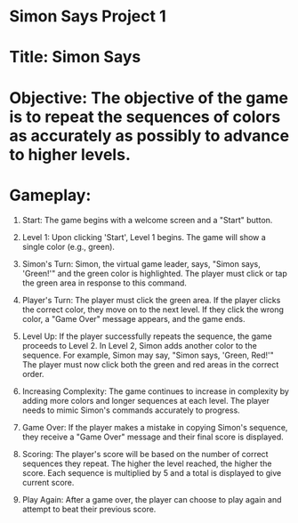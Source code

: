 # Simon Says Project 1

# Title: Simon Says

# Objective: The objective of the game is to repeat the sequences of colors as accurately as possibly to advance to higher levels.

# Gameplay:
1. Start: The game begins with a welcome screen and a "Start" button.

2. Level 1: Upon clicking 'Start', Level 1 begins. The game will show a single color (e.g., green).

3. Simon's Turn: Simon, the virtual game leader, says, "Simon says, 'Green!'" and the green color is highlighted. The player must click or tap the green area in response to this command.

4. Player's Turn: The player must click the green area. If the player clicks the correct color, they move on to the next level. If they click the wrong color, a "Game Over" message appears, and the game ends.

5. Level Up: If the player successfully repeats the sequence, the game proceeds to Level 2. In Level 2, Simon adds another color to the sequence. For example, Simon may say, "Simon says, 'Green, Red!'" The player must now click both the green and red areas in the correct order.

6. Increasing Complexity: The game continues to increase in complexity by adding more colors and longer sequences at each level. The player needs to mimic Simon's commands accurately to progress.

7. Game Over: If the player makes a mistake in copying Simon's sequence, they receive a "Game Over" message and their final score is displayed.

8. Scoring: The player's score will be based on the number of correct sequences they repeat. The higher the level reached, the higher the score. Each sequence is multiplied by 5 and a total is displayed to give current score.

9. Play Again: After a game over, the player can choose to play again and attempt to beat their previous score.